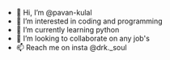 - 👋 Hi, I’m @pavan-kulal
- 👀 I’m interested in coding and programming
- 🌱 I’m currently learning python
- 💞️ I’m looking to collaborate on any job's
- 📫 Reach me on insta @drk._soul

<!---
pavan-kulal/pavan-kulal is a ✨ special ✨ repository because its `README.md` (this file) appears on your GitHub profile.
You can click the Preview link to take a look at your changes.
--->
